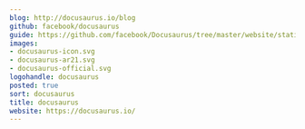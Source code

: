 ```yaml
---
blog: http://docusaurus.io/blog
github: facebook/docusaurus
guide: https://github.com/facebook/Docusaurus/tree/master/website/static/img
images:
- docusaurus-icon.svg
- docusaurus-ar21.svg
- docusaurus-official.svg
logohandle: docusaurus
posted: true
sort: docusaurus
title: docusaurus
website: https://docusaurus.io/
---
```

